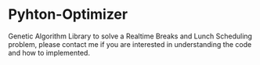 # Pyhton-Optimizer

Genetic Algorithm Library to solve a Realtime Breaks and Lunch Scheduling problem,
please contact me if you are interested in understanding the code and how to implemented.
